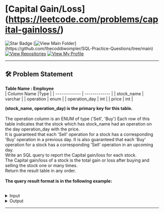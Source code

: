 # [Capital Gain/Loss] (https://leetcode.com/problems/capital-gainloss/)
![Star Badge](https://img.shields.io/static/v1?label=%F0%9F%8C%9F&message=If%20Useful&style=style=flat&color=BC4E99)
[![View Main Folder](https://img.shields.io/badge/View-Main_Folder-971901?)](https://github.com/thecoddiwompler/SQL-Practice-Questions/tree/main)
[![View Repositories](https://img.shields.io/badge/View-My_Repositories-blue?logo=GitHub)](https://github.com/thecoddiwompler?tab=repositories)
[![View My Profile](https://img.shields.io/badge/View-My_Profile-green?logo=GitHub)](https://github.com/thecoddiwompler)

---

## 🛠️ Problem Statement


<b>Table Name : Employee</b>
</br>
|  Column Name  |Type |
| ------------- | ------------- |
| stock_name    | varchar |
| operation     | enum    |
| operation_day | int     |
| price         | int     |


<b> (stock_name, operation_day) is the primary key for this table. </b><br/>
<br/>
The operation column is an ENUM of type ('Sell', 'Buy')
Each row of this table indicates that the stock which has stock_name had an operation on the day operation_day with the price.</br>
It is guaranteed that each 'Sell' operation for a stock has a corresponding 'Buy' operation in a previous day. It is also guaranteed that each 'Buy' operation for a stock has a corresponding 'Sell' operation in an upcoming day.
<br/>
Write an SQL query to report the Capital gain/loss for each stock.
</br>
The Capital gain/loss of a stock is the total gain or loss after buying and selling the stock one or many times.<br/>
Return the result table in any order.
</br>
</br>
<b>The query result format is in the following example:  </b>
</br>
</br>

 <details>
<summary>
Input
</summary>

<b>Table Name : Stocks</b>

| stock_name    | operation | operation_day | price  |
| --- |------ | ----|---|
| Leetcode      | Buy       | 1             | 1000   |
| Corona Masks  | Buy       | 2             | 10     |
| Leetcode      | Sell      | 5             | 9000   |
| Handbags      | Buy       | 17            | 30000  |
| Corona Masks  | Sell      | 3             | 1010   |
| Corona Masks  | Buy       | 4             | 1000   |
| Corona Masks  | Sell      | 5             | 500    |
| Corona Masks  | Buy       | 6             | 1000   |
| Handbags      | Sell      | 29            | 7000   |
| Corona Masks  | Sell      | 10            | 10000  |
<br/>


</details>

<details>
<summary>
Output
</summary>

| stock_name    | capital_gain_loss |
| ---- |----|
| Corona Masks  | 9500              |
| Leetcode      | 8000              |
| Handbags      | -23000            |
</details>

---
